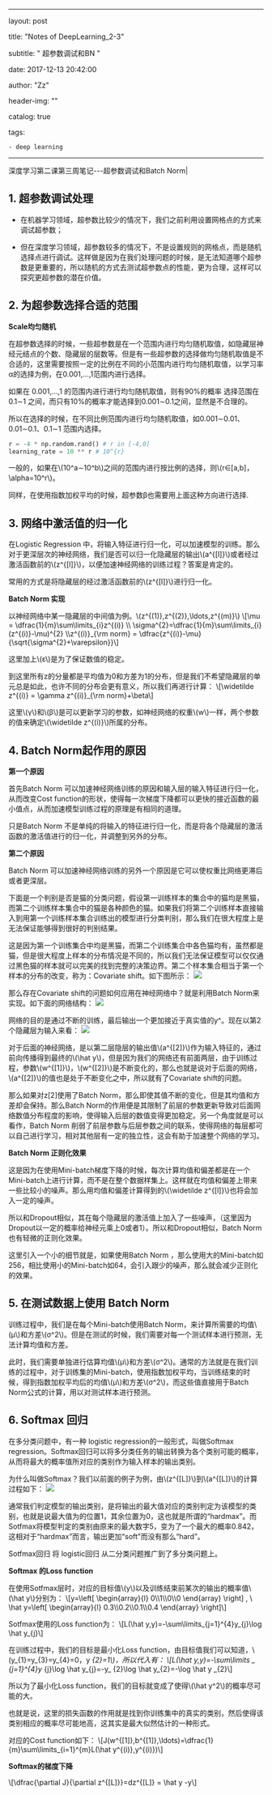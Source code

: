 ﻿---

layout:     post

title:      "Notes of DeepLearning_2-3"

subtitle:   " 超参数调试和BN "

date:       2017-12-13 20:42:00

author:     "Zz"

header-img: ""

catalog: true

tags:

    - deep learning

---

深度学习第二课第三周笔记---超参数调试和Batch Norm|

## 1. 超参数调试处理

* 在机器学习领域，超参数比较少的情况下，我们之前利用设置网格点的方式来调试超参数；

* 但在深度学习领域，超参数较多的情况下，不是设置规则的网格点，而是随机选择点进行调试。这样做是因为在我们处理问题的时候，是无法知道哪个超参数是更重要的，所以随机的方式去测试超参数点的性能，更为合理，这样可以探究更超参数的潜在价值。

## 2. 为超参数选择合适的范围

**Scale均匀随机**

在超参数选择的时候，一些超参数是在一个范围内进行均匀随机取值，如隐藏层神经元结点的个数、隐藏层的层数等。但是有一些超参数的选择做均匀随机取值是不合适的，这里需要按照一定的比例在不同的小范围内进行均匀随机取值，以学习率α的选择为例，在0.001,…,1范围内进行选择。

如果在 0.001,…,1 的范围内进行进行均匀随机取值，则有90%的概率 选择范围在 0.1∼1 之间，而只有10%的概率才能选择到0.001∼0.1之间，显然是不合理的。

所以在选择的时候，在不同比例范围内进行均匀随机取值，如0.001∼0.01、0.01∼0.1、0.1∼1 范围内选择。

``` python
r = -4 * np.random.rand() # r in [-4,0]
learning_rate = 10 ** r # 10^{r}
```

一般的，如果在\\(10^a∼10^b\\)之间的范围内进行按比例的选择，则\\(r∈[a,b]，\alpha=10^r\\)。

同样，在使用指数加权平均的时候，超参数β也需要用上面这种方向进行选择.

## 3. 网络中激活值的归一化

在Logistic Regression 中，将输入特征进行归一化，可以加速模型的训练。那么对于更深层次的神经网络，我们是否可以归一化隐藏层的输出\\(a^{[l]}\\)或者经过激活函数前的\\(z^{[l]}\\)，以便加速神经网络的训练过程？答案是肯定的。

常用的方式是将隐藏层的经过激活函数前的\\(z^{[l]}\\)进行归一化。

**Batch Norm 实现**

以神经网络中某一隐藏层的中间值为例。\\(z^{(1)},z^{(2)},\ldots,z^{(m)}\\)
\\[\mu = \dfrac{1}{m}\sum\limits_{i}z^{(i)}
\\\ \sigma^{2}=\dfrac{1}{m}\sum\limits_{i}(z^{(i)}-\mu)^{2}
\\\z^{(i)}_{\rm norm} = \dfrac{z^{(i)}-\mu}{\sqrt{\sigma^{2}+\varepsilon}}\\]

这里加上\\(ε\\)是为了保证数值的稳定。

到这里所有z的分量都是平均值为0和方差为1的分布，但是我们不希望隐藏层的单元总是如此，也许不同的分布会更有意义，所以我们再进行计算：
\\[\widetilde z^{(i)} = \gamma z^{(i)}_{\rm norm}+\beta\\]

这里\\(γ\\)和\\(β\\)是可以更新学习的参数，如神经网络的权重\\(w\\)一样，两个参数的值来确定\\(\widetilde z^{(i)}\\)所属的分布。

## 4. Batch Norm起作用的原因

**第一个原因**

首先Batch Norm 可以加速神经网络训练的原因和输入层的输入特征进行归一化，从而改变Cost function的形状，使得每一次梯度下降都可以更快的接近函数的最小值点，从而加速模型训练过程的原理是有相同的道理。

只是Batch Norm 不是单纯的将输入的特征进行归一化，而是将各个隐藏层的激活函数的激活值进行的归一化，并调整到另外的分布。

**第二个原因**

Batch Norm 可以加速神经网络训练的另外一个原因是它可以使权重比网络更滞后或者更深层。

下面是一个判别是否是猫的分类问题，假设第一训练样本的集合中的猫均是黑猫，而第二个训练样本集合中的猫是各种颜色的猫。如果我们将第二个训练样本直接输入到用第一个训练样本集合训练出的模型进行分类判别，那么我们在很大程度上是无法保证能够得到很好的判别结果。

这是因为第一个训练集合中均是黑猫，而第二个训练集合中各色猫均有，虽然都是猫，但是很大程度上样本的分布情况是不同的，所以我们无法保证模型可以仅仅通过黑色猫的样本就可以完美的找到完整的决策边界。第二个样本集合相当于第一个样本的分布的改变，称为：Covariate shift。如下图所示：
![](/img/post/20171213-09.jpg)

那么存在Covariate shift的问题如何应用在神经网络中？就是利用Batch Norm来实现。如下面的网络结构： 
![](/img/post/20171213-10.jpg)

网络的目的是通过不断的训练，最后输出一个更加接近于真实值的y^。现在以第2个隐藏层为输入来看： 
![](/img/post/20171213-11.jpg)

对于后面的神经网络，是以第二层隐层的输出值\\(a^{[2]}\\)作为输入特征的，通过前向传播得到最终的\\(\hat y\\)，但是因为我们的网络还有前面两层，由于训练过程，参数\\(w^{[1]}\\)，\\(w^{[2]}\\)是不断变化的，那么也就是说对于后面的网络，\\(a^{[2]}\\)的值也是处于不断变化之中，所以就有了Covariate shift的问题。

那么如果对z[2]使用了Batch Norm，那么即使其值不断的变化，但是其均值和方差却会保持。那么Batch Norm的作用便是其限制了前层的参数更新导致对后面网络数值分布程度的影响，使得输入后层的数值变得更加稳定。另一个角度就是可以看作，Batch Norm 削弱了前层参数与后层参数之间的联系，使得网络的每层都可以自己进行学习，相对其他层有一定的独立性，这会有助于加速整个网络的学习。

**Batch Norm 正则化效果**

这是因为在使用Mini-batch梯度下降的时候，每次计算均值和偏差都是在一个Mini-batch上进行计算，而不是在整个数据样集上。这样就在均值和偏差上带来一些比较小的噪声。那么用均值和偏差计算得到的\\(\widetilde z^{[l]}\\)也将会加入一定的噪声。

所以和Dropout相似，其在每个隐藏层的激活值上加入了一些噪声，（这里因为Dropout以一定的概率给神经元乘上0或者1）。所以和Dropout相似，Batch Norm 也有轻微的正则化效果。

这里引入一个小的细节就是，如果使用Batch Norm ，那么使用大的Mini-batch如256，相比使用小的Mini-batch如64，会引入跟少的噪声，那么就会减少正则化的效果。

## 5. 在测试数据上使用 Batch Norm

训练过程中，我们是在每个Mini-batch使用Batch Norm，来计算所需要的均值\\(μ\\)和方差\\(σ^2\\)。但是在测试的时候，我们需要对每一个测试样本进行预测，无法计算均值和方差。

此时，我们需要单独进行估算均值\\(μ\\)和方差\\(σ^2\\)。通常的方法就是在我们训练的过程中，对于训练集的Mini-batch，使用指数加权平均，当训练结束的时候，得到指数加权平均后的均值\\(μ\\)和方差\\(σ^2\\)，而这些值直接用于Batch Norm公式的计算，用以对测试样本进行预测。

## 6. Softmax 回归

在多分类问题中，有一种 logistic regression的一般形式，叫做Softmax regression。Softmax回归可以将多分类任务的输出转换为各个类别可能的概率，从而将最大的概率值所对应的类别作为输入样本的输出类别。

为什么叫做Softmax？我们以前面的例子为例，由\\(z^{[L]}\\)到\\(a^{[L]}\\)的计算过程如下：
![](/img/post/20171213-12.jpg)

通常我们判定模型的输出类别，是将输出的最大值对应的类别判定为该模型的类别，也就是说最大值为的位置1，其余位置为0，这也就是所谓的“hardmax”。而Sotfmax将模型判定的类别由原来的最大数字5，变为了一个最大的概率0.842，这相对于“hardmax”而言，输出更加“soft”而没有那么“hard”。

Sotfmax回归 将 logistic回归 从二分类问题推广到了多分类问题上。

**Softmax 的Loss function**

在使用Sotfmax层时，对应的目标值\\(y\\)以及训练结束前某次的输出的概率值\\(\hat y\\)分别为：
\\[y=\left[ \begin{array}{l}
0\\\1\\\0\\\0
\end{array} \right]
, \ \hat y=\left[ \begin{array}{l}
0.3\\\0.2\\\0.1\\\0.4
\end{array} \right]\\]

Sotfmax使用的Loss function为：
\\[L(\hat y,y)=-\sum\limits_{j=1}^{4}y_{j}\log \hat y_{j}\\]

在训练过程中，我们的目标是最小化Loss function，由目标值我们可以知道，\\(y_{1}=y_{3}=y_{4}=0，y _{2}=1\\)，所以代入有：
\\[L(\hat y,y)=-\sum\limits _ {j=1}^{4}y_ {j}\log \hat y_{j}=-y_ {2}\log \hat y_{2}=-\log \hat y _{2}\\]

所以为了最小化Loss function，我们的目标就变成了使得\\(\hat y^2\\)的概率尽可能的大。

也就是说，这里的损失函数的作用就是找到你训练集中的真实的类别，然后使得该类别相应的概率尽可能地高，这其实是最大似然估计的一种形式。

对应的Cost function如下：
\\[J(w^{[1]},b^{[1]},\ldots)=\dfrac{1}{m}\sum\limits_{i=1}^{m}L(\hat y^{(i)},y^{(i)})\\]

**Softmax的梯度下降**

\\[\dfrac{\partial J}{\partial z^{[L]}}=dz^{[L]} = \hat y -y\\]